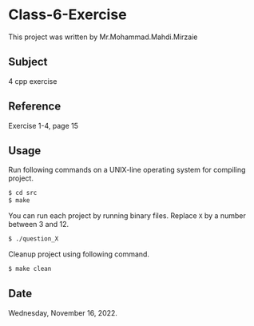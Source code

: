 # Class-6-Exercise

This project was written by Mr.Mohammad.Mahdi.Mirzaie

## Subject
4 cpp exercise

## Reference
Exercise 1-4, page 15

## Usage
Run following commands on a UNIX-line operating system for compiling project.

```bash
$ cd src
$ make
```

You can run each project by running binary files. Replace `X` by a number between 3 and 12.

```bash
$ ./question_X
```

Cleanup project using following command.

```bash
$ make clean
```
 
## Date
Wednesday, November 16, 2022.
